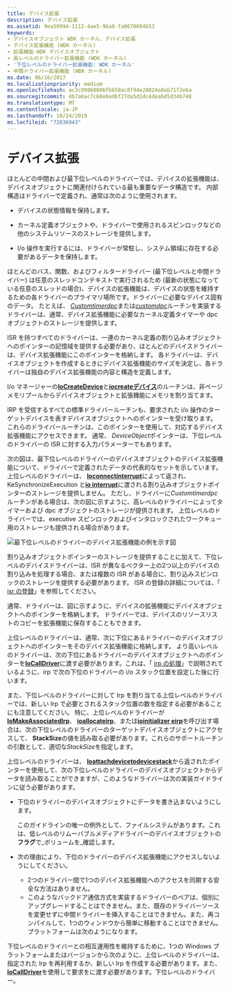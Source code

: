 ```yaml
---
title: デバイス拡張
description: デバイス拡張
ms.assetid: 9ea59994-1112-4ae5-96a8-fa0670694b53
keywords:
- デバイスオブジェクト WDK カーネル、デバイス拡張
- デバイス拡張機能 (WDK カーネル)
- 拡張機能-WDK デバイスオブジェクト
- 高レベルのドライバー拡張機能 (WDK カーネル)
- '下位レベルのドライバー拡張機能: WDK カーネル'
- 中間ドライバー拡張機能 (WDK カーネル)
ms.date: 06/16/2017
ms.localizationpriority: medium
ms.openlocfilehash: ac3c99868606fb658ac8f94e28024a8ab71f2e6a
ms.sourcegitcommit: 4b7a6ac7c68e6ad6f27da5d1dc4deabd5d34b748
ms.translationtype: MT
ms.contentlocale: ja-JP
ms.lasthandoff: 10/24/2019
ms.locfileid: "72836943"
---
```

# <a name="device-extensions"></a>デバイス拡張





ほとんどの中間および最下位レベルのドライバーでは、デバイスの拡張機能は、デバイスオブジェクトに関連付けられている最も重要なデータ構造です。 内部構造はドライバーで定義され、通常は次のように使用されます。

-   デバイスの状態情報を保持します。

-   カーネル定義オブジェクトや、ドライバーで使用されるスピンロックなどの他のシステムリソースのストレージを提供します。

-   I/o 操作を実行するには、ドライバーが常駐し、システム領域に存在する必要があるデータを保持します。

ほとんどのバス、関数、およびフィルタードライバー (最下位レベルと中間ドライバー) は任意のスレッドコンテキストで実行されるため (最新の状態になっている任意のスレッドの場合)、デバイスの拡張機能は、デバイスの状態を維持するための各ドライバーのプライマリ場所です。ドライバーに必要なデバイス固有のデータ。 たとえば、 [*Customtimerdpc*](https://msdn.microsoft.com/library/windows/hardware/ff542983)または[*customdpc*](https://docs.microsoft.com/windows-hardware/drivers/ddi/wdm/nc-wdm-kdeferred_routine)ルーチンを実装するドライバーは、通常、デバイス拡張機能に必要なカーネル定義タイマーや dpc オブジェクトのストレージを提供します。

ISR を持つすべてのドライバーは、一連のカーネル定義の割り込みオブジェクトへのポインターの記憶域を提供する必要があり、ほとんどのデバイスドライバーは、デバイス拡張機能にこのポインターを格納します。 各ドライバーは、デバイスオブジェクトを作成するときにデバイス拡張機能のサイズを決定し、各ドライバーは独自のデバイス拡張機能の内容と構造を定義します。

I/o マネージャーの[**IoCreateDevice**](https://docs.microsoft.com/windows-hardware/drivers/ddi/wdm/nf-wdm-iocreatedevice)と[**iocreateデバイス**](https://docs.microsoft.com/windows-hardware/drivers/ddi/wdmsec/nf-wdmsec-wdmlibiocreatedevicesecure)のルーチンは、非ページメモリプールからデバイスオブジェクトと拡張機能にメモリを割り当てます。

IRP を受信するすべての標準ドライバールーチンも、要求された i/o 操作のターゲットデバイスを表すデバイスオブジェクトへのポインターを受け取ります。 これらのドライバールーチンは、このポインターを使用して、対応するデバイス拡張機能にアクセスできます。 通常、 *DeviceObject*ポインターは、下位レベルのドライバーの ISR に対する入力パラメーターでもあります。

次の図は、最下位レベルのドライバーのデバイスオブジェクトのデバイス拡張機能について、ドライバーで定義されたデータの代表的なセットを示しています。 上位レベルのドライバーは、 [**Ioconnectinterrupt**](https://docs.microsoft.com/windows-hardware/drivers/ddi/wdm/nf-wdm-ioconnectinterrupt)によって返され、KeSynchronizeExecution と[**io interrupt**](https://docs.microsoft.com/windows-hardware/drivers/ddi/wdm/nf-wdm-iodisconnectinterrupt)に渡さ[](https://docs.microsoft.com/windows-hardware/drivers/ddi/wdm/nf-wdm-kesynchronizeexecution)れる割り込みオブジェクトポインターのストレージを提供しません。 ただし、ドライバーに*Customtimerdpc*ルーチンがある場合は、次の図に示すように、高レベルのドライバーによってタイマーおよび dpc オブジェクトのストレージが提供されます。 上位レベルのドライバーでは、executive スピンロックおよびインタロックされたワークキュー用のストレージも提供される場合があります。

![最下位レベルのドライバーのデバイス拡張機能の例を示す図](images/3devext.png)

割り込みオブジェクトポインターのストレージを提供することに加えて、下位レベルのデバイスドライバーは、ISR が異なるベクター上の2つ以上のデバイスの割り込みを処理する場合、または複数の ISR がある場合に、割り込みスピンロックのストレージを提供する必要があります。 ISR の登録の詳細については、「 [isr の登録](registering-an-isr.md)」を参照してください。

通常、ドライバーは、図に示すように、デバイスの拡張機能にデバイスオブジェクトへのポインターを格納します。 ドライバーでは、デバイスのリソースリストのコピーを拡張機能に保存することもできます。

上位レベルのドライバーは、通常、次に下位にあるドライバーのデバイスオブジェクトへのポインターをそのデバイス拡張機能に格納します。 より高いレベルのドライバーは、次の下位にあるドライバーのデバイスオブジェクトへのポインターを[**IoCallDriver**](https://docs.microsoft.com/windows-hardware/drivers/ddi/wdm/nf-wdm-iocalldriver)に渡す必要があります。これは、「 [irp の処理](handling-irps.md)」で説明されているように、irp で次の下位のドライバーの i/o スタック位置を設定した後に行います。

また、下位レベルのドライバーに対して Irp を割り当てる上位レベルのドライバーでは、新しい Irp で必要とされるスタック位置の数を指定する必要があることにも注意してください。 特に、上位レベルのドライバーが[**IoMakeAssociatedIrp**](https://docs.microsoft.com/windows-hardware/drivers/ddi/ntddk/nf-ntddk-iomakeassociatedirp)、 [**ioallocateirp**](https://docs.microsoft.com/windows-hardware/drivers/ddi/wdm/nf-wdm-ioallocateirp)、または[**ioinitializer eirp**](https://docs.microsoft.com/windows-hardware/drivers/ddi/wdm/nf-wdm-ioinitializeirp)を呼び出す場合は、次の下位レベルのドライバーのターゲットデバイスオブジェクトにアクセスして、 **StackSize**の値を読み取る必要があります。これらのサポートルーチンの引数として、適切な*StackSize*を指定します。

上位レベルのドライバーは、 [**Ioattachdevicetodevicestack**](https://docs.microsoft.com/windows-hardware/drivers/ddi/wdm/nf-wdm-ioattachdevicetodevicestack)から返されたポインターを使用して、次の下位レベルのドライバーのデバイスオブジェクトからデータを読み取ることができますが、このようなドライバーは次の実装ガイドラインに従う必要があります。

-   下位のドライバーのデバイスオブジェクトにデータを書き込まないようにします。

    このガイドラインの唯一の例外として、ファイルシステムがあります。これは、低レベルのリムーバブルメディアドライバーのデバイスオブジェクトの**フラグ**で\_ボリュームを\_確認します。

-   次の理由により、下位のドライバーのデバイス拡張機能にアクセスしないようにしてください。

    -   2つのドライバー間で1つのデバイス拡張機能へのアクセスを同期する安全な方法はありません。
    -   このようなバックドア通信方式を実装するドライバーのペアは、個別にアップグレードすることはできません。また、既存のドライバーソースを変更せずに中間ドライバーを挿入することはできません。また、再コンパイルして、1つのウィンドウから簡単に移動することはできません。プラットフォームは次のようになります。

下位レベルのドライバーとの相互運用性を維持するために、1つの Windows プラットフォームまたはバージョンから次のように、上位レベルのドライバーは、指定された Irp を再利用するか、新しい Irp を作成する必要があります。また、 [**IoCallDriver**](https://docs.microsoft.com/windows-hardware/drivers/ddi/wdm/nf-wdm-iocalldriver)を使用して要求をに渡す必要があります。下位レベルのドライバー。

 

 




